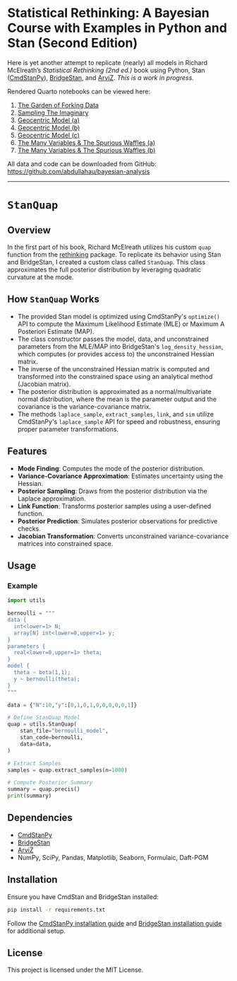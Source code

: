 # Statistical Rethinking: A Bayesian Course with Examples in Python and Stan (Second Edition)

Here is yet another attempt to replicate (nearly) all models in Richard McElreath’s *Statistical Rethinking (2nd ed.)* book using Python, Stan ([CmdStanPy](https://mc-stan.org/cmdstanpy/)), [BridgeStan](https://roualdes.github.io/bridgestan/latest/), and [ArviZ](https://python.arviz.org/en/stable/). *This is a work in progress.*

Rendered Quarto notebooks can be viewed here:

1)  [The Garden of Forking Data](https://abdullahau.github.io/bayesian-analysis/01%20-%20The%20Garden%20of%20Forking%20Data)
2)  [Sampling The Imaginary](https://abdullahau.github.io/bayesian-analysis/02%20-%20Sampling%20The%20Imaginary)
3)  [Geocentric Model (a)](https://abdullahau.github.io/bayesian-analysis/03a%20-%20Geocentric%20Models)
4)  [Geocentric Model (b)](https://abdullahau.github.io/bayesian-analysis/03b%20-%20Geocentric%20Models)
5)  [Geocentric Model (c)](https://abdullahau.github.io/bayesian-analysis/03c%20-%20Geocentric%20Models)
6)  [The Many Variables & The Spurious Waffles (a)](https://abdullahau.github.io/bayesian-analysis/04a%20-%20The%20Many%20Variables%20&%20The%20Suprious%20Waffles)
7)  [The Many Variables & The Spurious Waffles (b)](https://abdullahau.github.io/bayesian-analysis/04b%20-%20The%20Many%20Variables%20&%20The%20Suprious%20Waffles)

All data and code can be downloaded from GitHub: https://github.com/abdullahau/bayesian-analysis

---

# `StanQuap`

## Overview

In the first part of his book, Richard McElreath utilizes his custom `quap` function from the [rethinking](https://github.com/rmcelreath/rethinking) package. To replicate its behavior using Stan and BridgeStan, I created a custom class called `StanQuap`. This class approximates the full posterior distribution by leveraging quadratic curvature at the mode.

## How `StanQuap` Works

- The provided Stan model is optimized using CmdStanPy's `optimize()` API to compute the Maximum Likelihood Estimate (MLE) or Maximum A Posteriori Estimate (MAP).
- The class constructor passes the model, data, and unconstrained parameters from the MLE/MAP into BridgeStan's `log_density_hessian`, which computes (or provides access to) the unconstrained Hessian matrix.
- The inverse of the unconstrained Hessian matrix is computed and transformed into the constrained space using an analytical method (Jacobian matrix).
- The posterior distribution is approximated as a normal/multivariate normal distribution, where the mean is the parameter output and the covariance is the variance-covariance matrix.
- The methods `laplace_sample`, `extract_samples`, `link`, and `sim` utilize CmdStanPy's `laplace_sample` API for speed and robustness, ensuring proper parameter transformations.

## Features

- **Mode Finding**: Computes the mode of the posterior distribution.
- **Variance-Covariance Approximation**: Estimates uncertainty using the Hessian.
- **Posterior Sampling**: Draws from the posterior distribution via the Laplace approximation.
- **Link Function**: Transforms posterior samples using a user-defined function.
- **Posterior Prediction**: Simulates posterior observations for predictive checks.
- **Jacobian Transformation**: Converts unconstrained variance-covariance matrices into constrained space.

## Usage

### Example

```python
import utils

bernoulli = """
data {
  int<lower=1> N;
  array[N] int<lower=0,upper=1> y;
}
parameters {
  real<lower=0,upper=1> theta;
}
model {
  theta ~ beta(1,1);
  y ~ bernoulli(theta);
}
"""

data = {"N":10,"y":[0,1,0,1,0,0,0,0,0,1]}

# Define StanQuap Model
quap = utils.StanQuap(
    stan_file="bernoulli_model",
    stan_code=bernoulli,
    data=data,
)

# Extract Samples
samples = quap.extract_samples(n=1000)

# Compute Posterior Summary
summary = quap.precis()
print(summary)
```

## Dependencies

- [CmdStanPy](https://github.com/stan-dev/cmdstanpy)
- [BridgeStan](https://github.com/roualdes/bridgestan)
- [ArviZ](https://github.com/arviz-devs/arviz)
- NumPy, SciPy, Pandas, Matplotlib, Seaborn, Formulaic, Daft-PGM

## Installation

Ensure you have CmdStan and BridgeStan installed:

```bash
pip install -r requirements.txt
```

Follow the [CmdStanPy installation guide](https://mc-stan.org/cmdstanpy/installation.html) and [BridgeStan installation guide](https://github.com/roualdes/bridgestan) for additional setup.

## License

This project is licensed under the MIT License.
